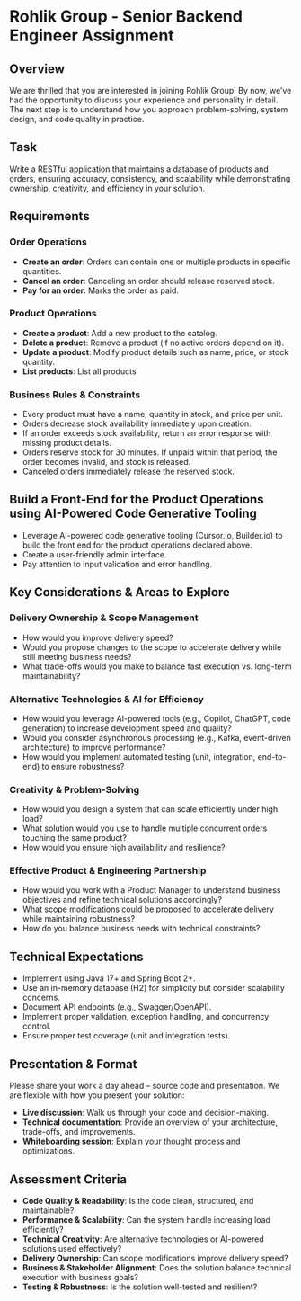 # Rohlik Group - Senior Backend Engineer Assignment

## Overview
We are thrilled that you are interested in joining Rohlik Group! By now, we’ve had the opportunity to discuss your experience and personality in detail. The next step is to understand how you approach problem-solving, system design, and code quality in practice.

## Task
Write a RESTful application that maintains a database of products and orders, ensuring accuracy, consistency, and scalability while demonstrating ownership, creativity, and efficiency in your solution.

## Requirements

### Order Operations
- **Create an order**: Orders can contain one or multiple products in specific quantities.
- **Cancel an order**: Canceling an order should release reserved stock.
- **Pay for an order**: Marks the order as paid.

### Product Operations
- **Create a product**: Add a new product to the catalog.
- **Delete a product**: Remove a product (if no active orders depend on it).
- **Update a product**: Modify product details such as name, price, or stock quantity.
- **List products**: List all products

### Business Rules & Constraints
- Every product must have a name, quantity in stock, and price per unit.
- Orders decrease stock availability immediately upon creation.
- If an order exceeds stock availability, return an error response with missing product details.
- Orders reserve stock for 30 minutes. If unpaid within that period, the order becomes invalid, and stock is released.
- Canceled orders immediately release the reserved stock.

## Build a Front-End for the Product Operations using AI-Powered Code Generative Tooling

- Leverage AI-powered code generative tooling (Cursor.io, Builder.io) to build the front end for the product operations declared above.
- Create a user-friendly admin interface.
- Pay attention to input validation and error handling.

## Key Considerations & Areas to Explore

### Delivery Ownership & Scope Management
- How would you improve delivery speed?
- Would you propose changes to the scope to accelerate delivery while still meeting business needs?
- What trade-offs would you make to balance fast execution vs. long-term maintainability?

### Alternative Technologies & AI for Efficiency
- How would you leverage AI-powered tools (e.g., Copilot, ChatGPT, code generation) to increase development speed and quality?
- Would you consider asynchronous processing (e.g., Kafka, event-driven architecture) to improve performance?
- How would you implement automated testing (unit, integration, end-to-end) to ensure robustness?

### Creativity & Problem-Solving
- How would you design a system that can scale efficiently under high load?
- What solution would you use to handle multiple concurrent orders touching the same product?
- How would you ensure high availability and resilience?

### Effective Product & Engineering Partnership
- How would you work with a Product Manager to understand business objectives and refine technical solutions accordingly?
- What scope modifications could be proposed to accelerate delivery while maintaining robustness?
- How do you balance business needs with technical constraints?

## Technical Expectations
- Implement using Java 17+ and Spring Boot 2+.
- Use an in-memory database (H2) for simplicity but consider scalability concerns.
- Document API endpoints (e.g., Swagger/OpenAPI).
- Implement proper validation, exception handling, and concurrency control.
- Ensure proper test coverage (unit and integration tests).

## Presentation & Format
Please share your work a day ahead – source code and presentation. We are flexible with how you present your solution:
- **Live discussion**: Walk us through your code and decision-making.
- **Technical documentation**: Provide an overview of your architecture, trade-offs, and improvements.
- **Whiteboarding session**: Explain your thought process and optimizations.

## Assessment Criteria
- **Code Quality & Readability**: Is the code clean, structured, and maintainable?
- **Performance & Scalability**: Can the system handle increasing load efficiently?
- **Technical Creativity**: Are alternative technologies or AI-powered solutions used effectively?
- **Delivery Ownership**: Can scope modifications improve delivery speed?
- **Business & Stakeholder Alignment**: Does the solution balance technical execution with business goals?
- **Testing & Robustness**: Is the solution well-tested and resilient?